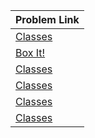 | Problem Link |
| ------------------|
|[Classes](https://www.hackerrank.com/challenges/classes-objects/problem?isFullScreen=true)|
|[Box It!](https://www.hackerrank.com/challenges/box-it/problem?isFullScreen=true&h_r=next-challenge&h_v=zen)|
|[Classes](https://www.hackerrank.com/challenges/classes-objects/problem?isFullScreen=true)|
|[Classes](https://www.hackerrank.com/challenges/classes-objects/problem?isFullScreen=true)|
|[Classes](https://www.hackerrank.com/challenges/classes-objects/problem?isFullScreen=true)|
|[Classes](https://www.hackerrank.com/challenges/classes-objects/problem?isFullScreen=true)|



